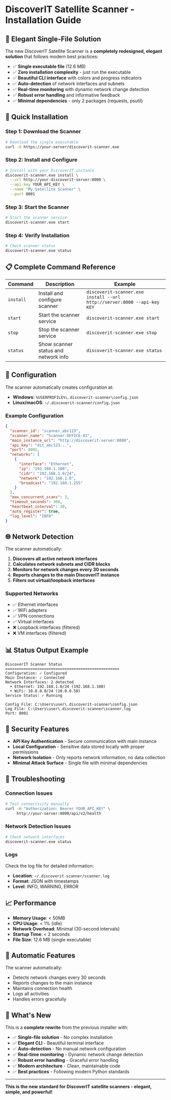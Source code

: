 # DiscoverIT Satellite Scanner - Installation Guide

## 🎯 **Elegant Single-File Solution**

The new DiscoverIT Satellite Scanner is a **completely redesigned, elegant solution** that follows modern best practices:

- ✅ **Single executable file** (12.6 MB)
- ✅ **Zero installation complexity** - just run the executable
- ✅ **Beautiful CLI interface** with colors and progress indicators
- ✅ **Auto-detection** of network interfaces and subnets
- ✅ **Real-time monitoring** with dynamic network change detection
- ✅ **Robust error handling** and informative feedback
- ✅ **Minimal dependencies** - only 2 packages (requests, psutil)

## 🚀 **Quick Installation**

### Step 1: Download the Scanner
```bash
# Download the single executable
curl -O https://your-server/discoverit-scanner.exe
```

### Step 2: Install and Configure
```bash
# Install with your DiscoverIT instance
discoverit-scanner.exe install \
  --url http://your-discoverit-server:8000 \
  --api-key YOUR_API_KEY \
  --name "My Satellite Scanner" \
  --port 8001
```

### Step 3: Start the Scanner
```bash
# Start the scanner service
discoverit-scanner.exe start
```

### Step 4: Verify Installation
```bash
# Check scanner status
discoverit-scanner.exe status
```

## 📋 **Complete Command Reference**

| Command | Description | Example |
|---------|-------------|---------|
| `install` | Install and configure scanner | `discoverit-scanner.exe install --url http://server:8000 --api-key KEY` |
| `start` | Start the scanner service | `discoverit-scanner.exe start` |
| `stop` | Stop the scanner service | `discoverit-scanner.exe stop` |
| `status` | Show scanner status and network info | `discoverit-scanner.exe status` |

## 🔧 **Configuration**

The scanner automatically creates configuration at:
- **Windows**: `%USERPROFILE%\.discoverit-scanner\config.json`
- **Linux/macOS**: `~/.discoverit-scanner/config.json`

### Example Configuration
```json
{
  "scanner_id": "scanner_abc123",
  "scanner_name": "Scanner-OFFICE-01",
  "main_instance_url": "http://discoverit-server:8000",
  "api_key": "dit_abc123...",
  "port": 8001,
  "networks": [
    {
      "interface": "Ethernet",
      "ip": "192.168.1.100",
      "cidr": "192.168.1.0/24",
      "network": "192.168.1.0",
      "broadcast": "192.168.1.255"
    }
  ],
  "max_concurrent_scans": 3,
  "timeout_seconds": 300,
  "heartbeat_interval": 30,
  "auto_register": true,
  "log_level": "INFO"
}
```

## 🌐 **Network Detection**

The scanner automatically:

1. **Discovers all active network interfaces**
2. **Calculates network subnets and CIDR blocks**
3. **Monitors for network changes every 30 seconds**
4. **Reports changes to the main DiscoverIT instance**
5. **Filters out virtual/loopback interfaces**

### Supported Networks
- ✅ Ethernet interfaces
- ✅ WiFi adapters  
- ✅ VPN connections
- ✅ Virtual interfaces
- ❌ Loopback interfaces (filtered)
- ❌ VM interfaces (filtered)

## 📊 **Status Output Example**

```
DiscoverIT Scanner Status
==================================================
Configuration: ✓ Configured
Main Instance: ✓ Connected
Network Interfaces: 2 detected
  • Ethernet: 192.168.1.0/24 (192.168.1.100)
  • WiFi: 10.0.0.0/24 (10.0.0.50)
Service Status: ✓ Running

Config File: C:\Users\user\.discoverit-scanner\config.json
Log File: C:\Users\user\.discoverit-scanner\scanner.log
Port: 8001
```

## 🔐 **Security Features**

- **API Key Authentication** - Secure communication with main instance
- **Local Configuration** - Sensitive data stored locally with proper permissions
- **Network Isolation** - Only reports network information, no data collection
- **Minimal Attack Surface** - Single file with minimal dependencies

## 🐛 **Troubleshooting**

### Connection Issues
```bash
# Test connectivity manually
curl -H "Authorization: Bearer YOUR_API_KEY" \
     http://your-server:8000/api/v2/health
```

### Network Detection Issues
```bash
# Check network interfaces
discoverit-scanner.exe status
```

### Logs
Check the log file for detailed information:
- **Location**: `~/.discoverit-scanner/scanner.log`
- **Format**: JSON with timestamps
- **Level**: INFO, WARNING, ERROR

## 📈 **Performance**

- **Memory Usage**: < 50MB
- **CPU Usage**: < 1% (idle)
- **Network Overhead**: Minimal (30-second intervals)
- **Startup Time**: < 2 seconds
- **File Size**: 12.6 MB (single executable)

## 🔄 **Automatic Features**

The scanner automatically:
- Detects network changes every 30 seconds
- Reports changes to the main instance
- Maintains connection health
- Logs all activities
- Handles errors gracefully

## 🎉 **What's New**

This is a **complete rewrite** from the previous installer with:

- ✅ **Single-file solution** - No complex installation
- ✅ **Elegant CLI** - Beautiful terminal interface
- ✅ **Auto-detection** - No manual network configuration
- ✅ **Real-time monitoring** - Dynamic network change detection
- ✅ **Robust error handling** - Graceful error handling
- ✅ **Modern architecture** - Clean, maintainable code
- ✅ **Best practices** - Following modern Python standards

---

**This is the new standard for DiscoverIT satellite scanners - elegant, simple, and powerful!**


